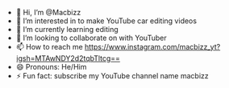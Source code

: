 - 👋 Hi, I’m @Macbizz
- 👀 I’m interested in to make YouTube car editing videos 
- 🌱 I’m currently learning editing 
- 💞️ I’m looking to collaborate on with YouTuber 
- 📫 How to reach me https://www.instagram.com/macbizz_yt?igsh=MTAwNDY2d2tqbTltcg==
- 😄 Pronouns: He/Him
- ⚡ Fun fact: subscribe my YouTube channel
               name macbizz 

<!---
Macbizz/Macbizz is a ✨ special ✨ repository because its `README.md` (this file) appears on your GitHub profile.
You can click the Preview link to take a look at your changes.
--->

